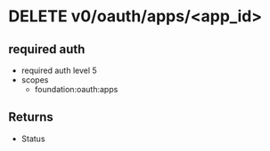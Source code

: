 # DELETE v0/oauth/apps/\<app_id>

## required auth

- required auth level 5
- scopes
  - foundation:oauth:apps

  
## Returns

- Status